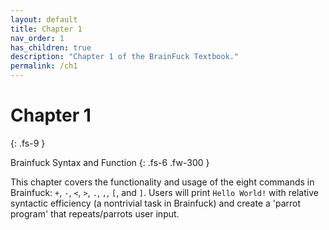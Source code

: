 ```yaml
---
layout: default
title: Chapter 1
nav_order: 1
has_children: true
description: "Chapter 1 of the BrainFuck Textbook."
permalink: /ch1
---
```


# Chapter 1
{: .fs-9 }

Brainfuck Syntax and Function
{: .fs-6 .fw-300 }

This chapter covers the functionality and usage of the eight commands in Brainfuck: `+`, `-`, `<`, `>`, `.`, `,`, `[`, and `]`. Users will print `Hello World!` with relative syntactic efficiency (a nontrivial task in Brainfuck) and create a 'parrot program' that repeats/parrots user input.
